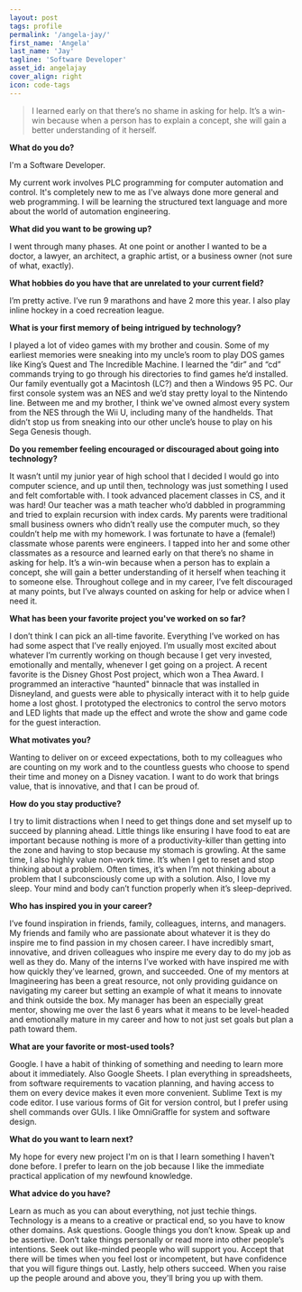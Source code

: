 ```yaml
---
layout: post
tags: profile
permalink: '/angela-jay/'
first_name: 'Angela'
last_name: 'Jay'
tagline: 'Software Developer'
asset_id: angelajay
cover_align: right
icon: code-tags
---
```


> I learned early on that there’s no shame in asking for help. It’s a win-win because when a person has to explain a concept, she will gain a better understanding of it herself.

**What do you do?**

I'm a Software Developer.

My current work involves PLC programming for computer automation and control. It's completely new to me as I've always done more general and web programming. I will be learning the structured text language and more about the world of automation engineering.

**What did you want to be growing up?**

I went through many phases. At one point or another I wanted to be a doctor, a lawyer, an architect, a graphic artist, or a business owner (not sure of what, exactly).

**What hobbies do you have that are unrelated to your current field?**

I’m pretty active. I’ve run 9 marathons and have 2 more this year. I also play inline hockey in a coed recreation league.

**What is your first memory of being intrigued by technology?**

I played a lot of video games with my brother and cousin. Some of my earliest memories were sneaking into my uncle’s room to play DOS games like King’s Quest and The Incredible Machine. I learned the “dir” and “cd” commands trying to go through his directories to find games he’d installed. Our family eventually got a Macintosh (LC?) and then a Windows 95 PC. Our first console system was an NES and we’d stay pretty loyal to the Nintendo line. Between me and my brother, I think we've owned almost every system from the NES through the Wii U, including many of the handhelds. That didn’t stop us from sneaking into our other uncle’s house to play on his Sega Genesis though.

**Do you remember feeling encouraged or discouraged about going into technology?**

It wasn’t until my junior year of high school that I decided I would go into computer science, and up until then, technology was just something I used and felt comfortable with. I took advanced placement classes in CS, and it was hard! Our teacher was a math teacher who’d dabbled in programming and tried to explain recursion with index cards. My parents were traditional small business owners who didn’t really use the computer much, so they couldn’t help me with my homework. I was fortunate to have a (female!) classmate whose parents were engineers. I tapped into her and some other classmates as a resource and learned early on that there’s no shame in asking for help. It’s a win-win because when a person has to explain a concept, she will gain a better understanding of it herself when teaching it to someone else. Throughout college and in my career, I’ve felt discouraged at many points, but I’ve always counted on asking for help or advice when I need it.

**What has been your favorite project you've worked on so far?**

I don’t think I can pick an all-time favorite. Everything I’ve worked on has had some aspect that I’ve really enjoyed. I’m usually most excited about whatever I’m currently working on though because I get very invested, emotionally and mentally, whenever I get going on a project. A recent favorite is the Disney Ghost Post project, which won a Thea Award. I programmed an interactive “haunted" binnacle that was installed in Disneyland, and guests were able to physically interact with it to help guide home a lost ghost. I prototyped the electronics to control the servo motors and LED lights that made up the effect and wrote the show and game code for the guest interaction.

**What motivates you?**

Wanting to deliver on or exceed expectations, both to my colleagues who are counting on my work and to the countless guests who choose to spend their time and money on a Disney vacation. I want to do work that brings value, that is innovative, and that I can be proud of.

**How do you stay productive?**

I try to limit distractions when I need to get things done and set myself up to succeed by planning ahead. Little things like ensuring I have food to eat are important because nothing is more of a productivity-killer than getting into the zone and having to stop because my stomach is growling. At the same time, I also highly value non-work time. It’s when I get to reset and stop thinking about a problem. Often times, it’s when I’m not thinking about a problem that I subconsciously come up with a solution. Also, I love my sleep. Your mind and body can’t function properly when it’s sleep-deprived.

**Who has inspired you in your career?**

I’ve found inspiration in friends, family, colleagues, interns, and managers. My friends and family who are passionate about whatever it is they do inspire me to find passion in my chosen career. I have incredibly smart, innovative, and driven colleagues who inspire me every day to do my job as well as they do. Many of the interns I’ve worked with have inspired me with how quickly they’ve learned, grown, and succeeded. One of my mentors at Imagineering has been a great resource, not only providing guidance on navigating my career but setting an example of what it means to innovate and think outside the box. My manager has been an especially great mentor, showing me over the last 6 years what it means to be level-headed and emotionally mature in my career and how to not just set goals but plan a path toward them.

**What are your favorite or most-used tools?**

Google. I have a habit of thinking of something and needing to learn more about it immediately. Also Google Sheets. I plan everything in spreadsheets, from software requirements to vacation planning, and having access to them on every device makes it even more convenient. Sublime Text is my code editor. I use various forms of Git for version control, but I prefer using shell commands over GUIs. I like OmniGraffle for system and software design.

**What do you want to learn next?**

My hope for every new project I'm on is that I learn something I haven't done before. I prefer to learn on the job because I like the immediate practical application of my newfound knowledge.

**What advice do you have?**

Learn as much as you can about everything, not just techie things. Technology is a means to a creative or practical end, so you have to know other domains. Ask questions. Google things you don’t know. Speak up and be assertive. Don’t take things personally or read more into other people’s intentions. Seek out like-minded people who will support you. Accept that there will be times when you feel lost or incompetent, but have confidence that you will figure things out. Lastly, help others succeed. When you raise up the people around and above you, they'll bring you up with them.
